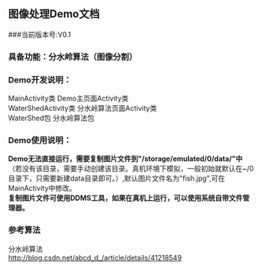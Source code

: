 ## 图像处理Demo文档
###当前版本号:V0.1	
### 具备功能：分水岭算法（图像分割）
### Demo开发说明：
MainActivity类	Demo主页面Activity类  
WaterShedActivity类 分水岭算法页面Activity类  
WaterShed包 分水岭算法包
### Demo使用说明：
**Demo无法直接运行，需要复制图片文件到"/storage/emulated/0/data/"中**（若没有该目录，需要手动创建该目录。真机环境下模拟，一般初始就默认在~/0目录下，只需要新建data目录即可。）,默认图片文件名为"fish.jpg",可在MainActivity中修改。  
**复制图片文件可使用DDMS工具，如果在真机上运行，可以使用系统自带文件管理器。**
### 参考算法
分水岭算法  
http://blog.csdn.net/abcd_d_/article/details/41218549